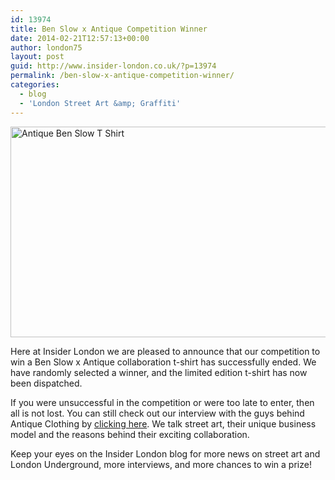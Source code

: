 ```yaml
---
id: 13974
title: Ben Slow x Antique Competition Winner
date: 2014-02-21T12:57:13+00:00
author: london75
layout: post
guid: http://www.insider-london.co.uk/?p=13974
permalink: /ben-slow-x-antique-competition-winner/
categories:
  - blog
  - 'London Street Art &amp; Graffiti'
---
```

<img class="alignnone size-full wp-image-13735" alt="Antique Ben Slow T Shirt" src="http://www.insider-london.co.uk/wp-content/uploads/2014/01/Antique-Ben-Slow-T-Shirt.jpg" width="566" height="337" />

Here at Insider London we are pleased to announce that our competition to win a Ben Slow x Antique collaboration t-shirt has successfully ended. We have randomly selected a winner, and the limited edition t-shirt has now been dispatched.

If you were unsuccessful in the competition or were too late to enter, then all is not lost. You can still check out our interview with the guys behind Antique Clothing by [clicking here](http://www.insider-london.co.uk/2014/01/17/antique-x-ben-slow-collaboration/). We talk street art, their unique business model and the reasons behind their exciting collaboration.

Keep your eyes on the Insider London blog for more news on street art and London Underground, more interviews, and more chances to win a prize!